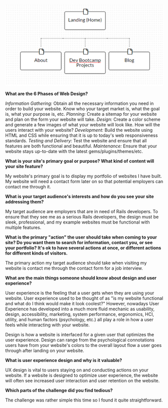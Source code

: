 ![Sitemap image](/imgs/sitemap.png)

**What are the 6 Phases of Web Design?**

*Information Gathering:* Obtain all the necessary information you need in order to build your website. Know who your target market is, what the goal is, what your purpose is, etc.
*Planning:* Create a sitemap for your website and plan on the form your website will take.
*Design:* Create a color scheme and generate a few images of what your website will look like. How will the users interact with your website?
*Development:* Build the website using HTML and CSS while ensuring that it is up to today's web responsiveness standards.
*Testing and Delivery:* Test the website and ensure that all features are both functional and beautiful.
*Maintenance:* Ensure that your website stays up-to-date with the latest gems/plugins/themes/etc.

**What is your site's primary goal or purpose? What kind of content will your site feature?**

My website's primary goal is to display my portfolio of websites I have built. My website will need a contact form later on so that potential employers can contact me through it.

**What is your target audience's interests and how do you see your site addressing them?**

My target audience are employers that are in need of Rails developers. To ensure that they see me as a serious Rails developers, the design must be sleek, professional, and my example websites must be functional with multiple features.

**What is the primary "action" the user should take when coming to your site? Do you want them to search for information, contact you, or see your portfolio? It's ok to have several actions at once, or different actions for different kinds of visitors.**

The primary action my target audience should take when visiting my website is contact me through the contact form for a job interview.

**What are the main things someone should know about design and user experience?**

User experience is the feeling that a user gets when they are using your website. User experience used to be thought of as "is my website functional and what do I think would make it look coolest?" However, nowadays User Experience has developed into a much more fluid mechanic as usability, design, accessibility, marketing, system performance, ergonomics, HCI, utility, and human factors (psychology, etc.) all play a role in how a user feels while interacting with your website.

Design is how a website is interfaced for a given user that optimizes the user experience. Design can range from the psychological connotations users have from your website's colors to the overall layout flow a user goes through after landing on your website.

**What is user experience design and why is it valuable?**

UX design is vital to users staying on and conducting actions on your website. If a website is designed to optimize user experience, the website will often see increased user interaction and user retention on the website.

**Which parts of the challenge did you find tedious?**

The challenge was rather simple this time so I found it quite straightforward.